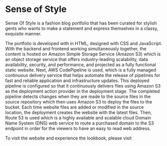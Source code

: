# Sense of Style

Sense Of Style is a fashion blog portfolio that has been curated for stylish gents who wants to make a statement and express themselves in a classy, exquisite manner.

The portfolio is developed with in HTML, designed with CSS and JavaScript. With the backend and frontend working simultaneously together, the content is hosted on Amazon Simple Storage Service (Amazon S3) which is an object storage service that offers industry-leading scalability, data availability, security, and performance, and projected as a fully functional static website. Next, AWS CodePipeline is used, which is a fully managed continuous delivery service that helps automate the release of pipelines for fast and reliable application and infrastructure updates. This deployed pipeline is configured so that it continuously delivers files using Amazon S3 as the deployment action provider in the deployment stage. The completed pipeline detects changes when they are made to the source files in the source repository which then uses Amazon S3 to deploy the files to the bucket. Each time website files are added or modified in the source location, the deployment creates the website with the latest files. Then, Route 53 is used which is a highly available and scalable cloud Domain Name System (DNS) web service to route a purchased domain to the S3 endpoint in order for the viewers to have an easy to read web address.

To visit the website and experience the lookbook, please visit 
